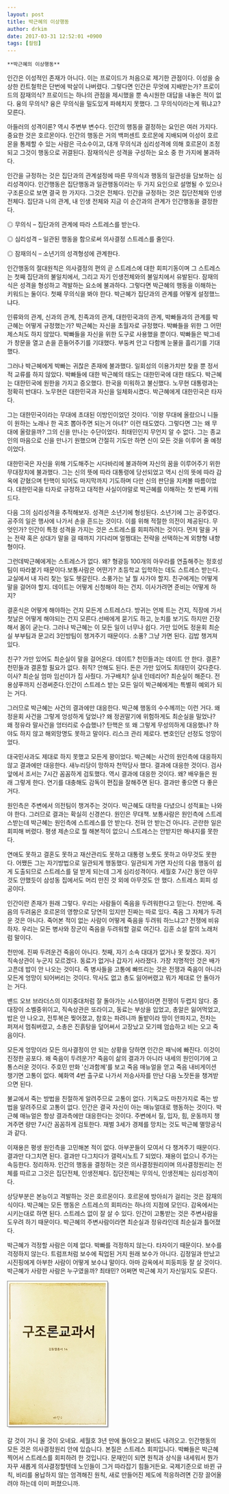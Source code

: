 ```yaml
---
layout: post
title: 박근혜의 이상행동
author: drkim
date: 2017-03-31 12:52:01 +0900
tags: [컬럼]
---
```

 


    **박근혜의 이상행동**

  


인간은 이성적인 존재가 아니다. 이는 프로이드가 처음으로 제기한 관점이다. 이성을 숭상한 칸트철학은 단번에 박살이 나버렸다. 그렇다면 인간은 무엇에 지배받는가? 프로이드의 잠재의식? 프로이드는 하나의 관점을 제시했을 뿐 속시원한 대답을 내놓은 적이 없다. 융의 무의식? 융은 무의식을 밀도있게 파헤치지 못했다. 그 무의식이라는게 뭐냐고? 모른다. 

  


아들러의 성격이론? 역시 주변부 변수다. 인간의 행동을 결정하는 요인은 여러 가지다. 중요한 것은 호르몬이다. 인간의 행동은 거의 백퍼센트 호르몬에 지배되며 이성이 호르몬을 통제할 수 있는 사람은 극소수이고, 대개 무의식과 심리성격에 의해 호르몬이 조정되고 그것이 행동으로 귀결된다. 잠재의식은 성격을 구성하는 요소 중 한 가지에 불과하다. 

  


인간을 규정하는 것은 집단과의 관계설정에 따른 무의식과 행동의 일관성을 담보하는 심리성격이다. 인간행동은 집단행동과 일관행동이라는 두 가지 요인으로 설명될 수 있으나 구조론으로 보면 결국 한 가지다. 그것은 전체다. 인간을 규정하는 것은 집단전체와 인생전체다. 집단과 나의 관계, 내 인생 전체와 지금 이 순간과의 관계가 인간행동을 결정한다. 

  


◎ 무의식 – 집단과의 관계에 따라 스트레스를 받는다.

◎ 심리성격 – 일관된 행동을 함으로써 의사결정 스트레스를 줄인다.

◎ 잠재의식 – 소년기의 성격형성에 관계한다. 

  


인간행동의 절대원칙은 의사결정의 편의 곧 스트레스에 대한 회피기동이며 그 스트레스는 첫째 집단과의 불일치에서, 그리고 자기 인생전체와의 불일치에서 유발된다. 잠재의식은 성격을 형성하고 격발하는 요소에 불과하다. 그렇다면 박근혜의 행동을 이해하는 키워드는 둘이다. 첫째 무의식을 봐야 한다. 박근혜가 집단과의 관계를 어떻게 설정했느냐다. 

  


인류와의 관계, 신과의 관계, 친족과의 관계, 대한민국과의 관계, 박빠들과의 관계를 박근혜는 어떻게 규정했는가? 박근혜는 자신을 초월자로 규정했다. 박빠들을 위한 그 어떤 제스처도 하지 않았다. 박빠들을 자신을 위한 도구로 사용했을 뿐이다. 박빠들은 박그네가 창문을 열고 손을 흔들어주기를 기대했다. 부둥켜 안고 다함께 눈물을 흘리기를 기대했다. 

  


그러나 박근혜에게 박빠는 귀찮은 존재에 불과했다. 일회성의 이용가치만 찾을 뿐 정서적 교류를 하지 않았다. 박빠들에 대한 박근혜의 태도는 대한민국에 대한 태도다. 박근혜는 대한민국에 원한을 가지고 증오했다. 한국을 미워하고 불신했다. 노무현 대통령과는 정확히 반대다. 노무현은 대한민국과 자신을 일체화시켰다. 박근혜에게 대한민국은 타자다.



그는 대한민국이라는 무대에 초대된 이방인이었던 것이다. '이왕 무대에 올랐으니 니들이 원하는 노래나 한 곡조 뽑아주면 되는거 아녀?' 이런 태도였다. 그렇다면 그는 왜 무대에 올랐을까? 그의 신을 만나는 수단이었다. 최태민인지 무언지 알 수 없다. 그는 종교인의 마음으로 신을 만나기 원했으며 간절히 기도만 하면 신이 모든 것을 이루어 줄 예정이었다. 

  


대한민국은 자신을 위해 기도해주는 시다바리에 불과하며 자신의 꿈을 이루어주기 위한 무대장치에 불과했다. 그는 신의 뜻에 따라 대통령에 당선되었고 역시 신의 뜻에 따라 감옥에 갇혔으며 탄핵이 되어도 마지막까지 기도하며 다만 신의 판단을 지켜볼 따름이었다. 대한민국을 타자로 규정하고 대적한 사실이야말로 박근혜를 이해하는 첫 번째 키워드다. 

  


다음 그의 심리성격을 추적해보자. 성격은 소년기에 형성된다. 소년기에 그는 공주였다. 공주의 일은 행사에 나가서 손을 흔드는 것이다. 이를 위해 적절한 의전이 제공된다. 무엇인가? 인간이 특정 성격을 가지는 것은 스트레스를 회피하려는 것이다. 먼저 말을 거는 전략 혹은 상대가 말을 걸 때까지 기다리며 얼쩡대는 전략을 선택하는게 외향형 내향형이다.

  


그런데박근혜에게는 스트레스가 없다. 왜? 형광등 100개의 아우라를 연출해주는 정호성팀이 따라붙기 때문이다.보통사람은 어떤가? 초등학교 입학하는 데도 스트레스 받는다. 교실에서 내 자리 찾는 일도 헷갈린다. 소풍가는 날 뭘 사가야 할지. 친구에게는 어떻게 말을 걸어야 할지. 데이트는 어떻게 신청해야 하는 건지. 이사가려면 준비는 어떻게 하지?

  


결혼식은 어떻게 해야하는 건지 모든게 스트레스다. 방귀는 언제 트는 건지, 직장에 가서 첫날은 어떻게 해야되는 건지 모른다.선배에게 묻기도 하고, 눈치를 보기도 하지만 긴장해서 몸이 굳는다. 그러나 박근혜는 이 모든 일이 너무나 쉽다. 가만 있어도 정윤회 최순실 부부팀과 문고리 3인방팀이 챙겨주기 때문이다. 소풍? 그냥 가면 된다. 김밥 챙겨져 있다.

  


친구? 가만 있어도 최순실이 말을 걸어온다. 데이트? 천민들과는 데이트 안 한다. 결혼? 천민들과 결혼할 필요가 없다. 취직? 안해도 된다. 돈은 가만 있어도 최태민이 갖다준다. 이사? 최순실 엄마 임선이가 집 사줬다. 가구배치? 실내 인테리어? 최순실이 해준다. 전용샴푸까지 신경써준다.인간이 스트레스 받는 모든 일이 박근혜에게는 특별히 예외가 되는 거다.

  


그러므로 박근혜는 사건의 결과에만 대응한다. 박근혜 행동의 수수께끼는 이런 거다. 왜 정윤회 사건을 그렇게 엉성하게 덮었나? 왜 정권말기에 위험하게도 최순실을 밀었나? 왜 정유라 말사건을 엉터리로 수습했나? 탄핵은 또 왜 그렇게 무성의하게 대응했나? 하야도 하지 않고 해외망명도 못하고 말이다. 리스크 관리 제로다. 변호인단 선정도 엉망이었다.

  


대국민사과도 제대로 하지 못했고 모든게 꽝이었다. 박근혜는 사건의 원인측에 대응하지 않고 결과에만 대응한다. 새누리당이 망하자 천막당사 했다. 결과에 대응한 것이다. 검사 앞에서 조서는 7시간 꼼꼼하게 검토했다. 역시 결과에 대응한 것이다. 왜? 배우들은 원래 그렇게 한다. 연기를 대충해도 감독이 편집을 잘해주면 된다. 결과만 좋으면 다 좋은 거다. 

  


원인측은 주변에서 의전팀이 챙겨주는 것이다. 박근혜도 대학을 다녔으니 성적표는 나와야 한다. 그러므로 결과는 확실히 신경쓴다. 원인은 무대책. 보통사람은 원인측에 스트레스받는데 박근혜는 원인측에 스트레스를 안 받는다. 전혀 안 받는건 아니다. 곤란한 일은 회피해 버렸다. 평생 제손으로 뭘 해본적이 없으니 스트레스는 안받지만 해내지를 못한다. 

  


연애도 못하고 결혼도 못하고 재산관리도 못하고 대통령 노릇도 못하고 아무것도 못한다. 어쨌든 그는 자기방법으로 일관되게 행동했다. 일관되게 가면 자신의 다음 행동이 쉽게 도출되므로 스트레스를 덜 받게 되는데 그게 심리성격이다. 세월호 7시간 동안 아무것도 안했듯이 삼성동 집에서도 머리 만진 것 외에 아무것도 안 했다. 스트레스 회피 성공이다.

  


인간이란 존재가 원래 그렇다. 우리는 사람들이 죽음을 두려워한다고 믿는다. 천만에. 죽음의 두려움은 호르몬의 영향으로 당연히 있지만 진짜는 따로 있다. 죽음 그 자체가 두려운 것은 아니다. 죽어본 적이 없는 사람이 어떻게 죽음을 두려워 하느냐고? 전쟁에 비유하자. 우리는 모든 병사와 장군이 죽음을 두려워할 걸로 여긴다. 김훈 소설 칼의 노래처럼 말이다. 

  


천만에. 진짜 두려운건 죽음이 아니다. 첫째, 자기 소속 대대가 없거나 못 찾겠다. 자기 직속상관이 누군지 모르겠다. 동료가 없거나 갑자기 사라졌다. 가장 치명적인 것은 배가 고픈데 밥이 안 나오는 것이다. 즉 병사들을 고통에 빠뜨리는 것은 전쟁과 죽음이 아니라 모든게 엉망이 되어버리는 것이다. 막사도 없고 총도 잃어버렸고 뭐가 제대로 안 돌아가는 거다. 

  


밴드 오브 브라더스의 이지중대처럼 잘 돌아가는 시스템이라면 전쟁이 두렵지 않다. 중대장이 소벨중위이고, 직속상관은 또라이고, 동료는 부상을 입었고, 총알은 잃어먹었고, 밥은 안 나오고, 전투복은 찢어졌고, 참호는 파려니까 돌밭이라 땅이 안파지고, 전차는 퍼져서 멈춰버렸고, 소총은 진흙탕을 덮어써서 고장났고 모기떼 엄습하고 비는 오고 죽음이다. 

  


모든게 엉망이라 모든 의사결정이 안 되는 상황을 당하면 인간은 패닉에 빠진다. 이것이 진정한 공포다. 왜 죽음이 두려운가? 죽음이 삶의 결과가 아니라 내세의 원인이기에 고통스러운 것이다. 주호민 만화 '신과함께'를 보고 죽음 매뉴얼을 얻고 죽음 내비게이션 챙기면 고통이 없다. 혜화역 4번 출구로 나가서 저승사자를 만난 다음 노잣돈을 챙겨받으면 된다. 

  


불교에서 죽는 방법을 친절하게 알려주므로 고통이 없다. 기독교도 마찬가지로 죽는 방법을 알려주므로 고통이 없다. 인간은 결국 자신이 아는 매뉴얼대로 행동하는 것이다. 박근혜 매뉴얼은 항상 결과측에만 대응한다는 것이다. 주변에서 질, 입자, 힘, 운동까지 챙겨주면 량만 7시간 꼼꼼하게 검토한다. 재벌 3세가 경제를 망치는 것도 박근혜 멸망공식과 같다. 

  


이재용은 평생 원인측을 고민해본 적이 없다. 아부꾼들이 모여서 다 챙겨주기 때문이다. 결과만 다그치면 된다. 결과만 다그치다가 갤럭시노트 7 되었다. 재용이 없으니 주가는 속등한다. 정리하자. 인간의 행동을 결정하는 것은 의사결정원리이며 의사결정원리는 전체를 따르고 그것은 집단전체, 인생전체다. 집단전체는 무의식, 인생전체는 심리성격이다. 

  


상당부분은 본능이고 격발하는 것은 호르몬이다. 호르몬에 방아쇠가 걸리는 것은 잠재의식이다. 박근혜는 모든 행동은 스트레스의 회피라는 하나의 지점에 모인다. 감옥에서는 시키는대로 하면 된다. 스트레스 없이 잘 살 수 있다. 인간이 고통받는 것은 주변사람을 도우려 하기 때문이다. 박근혜의 주변사람이라면 최순실과 정유라인데 최순실과 틀어졌다. 

  


박근혜가 걱정할 사람은 이제 없다. 박빠를 걱정하지 않는다. 타자이기 때문이다. 보수를 걱정하지 않는다. 트럼프처럼 보수에 픽업된 거지 원래 보수가 아니다. 김정일과 만났고 시진핑에게 아부한 사람이 어떻게 보수냐 말이다. 아마 감옥에서 피둥피둥 잘 살 것이다. 박근혜가 사랑한 사람은 누구였을까? 최태민? 어쩌면 박근혜 자기 자신일지도 모른다. 

  



 ![](/files/attach/images/199/414/826/20170108_234810.jpg) 

  


갈 것이 가니 올 것이 오네요. 세월호 3년 만에 돌아오고 봄비도 내려오고. 인간행동의 모든 것은 의사결정원리 안에 있습니다. 본질은 스트레스 회피입니다. 박빠들은 박근혜 찍어서 스트레스를 회피하려 한 것입니다. 문재인이 되면 원칙과 상식을 내세워서 뭔가 자꾸 새롭게 의사결정할텐데 노인들이 그거 따라잡기 힘들거든요. 국제기준으로 바뀐 규칙, 비리를 용납하지 않는 엄격해진 원칙, 새로 만들어진 제도에 적응하려면 긴장 끌어올려야 하는데 이미 퍼졌으니까.